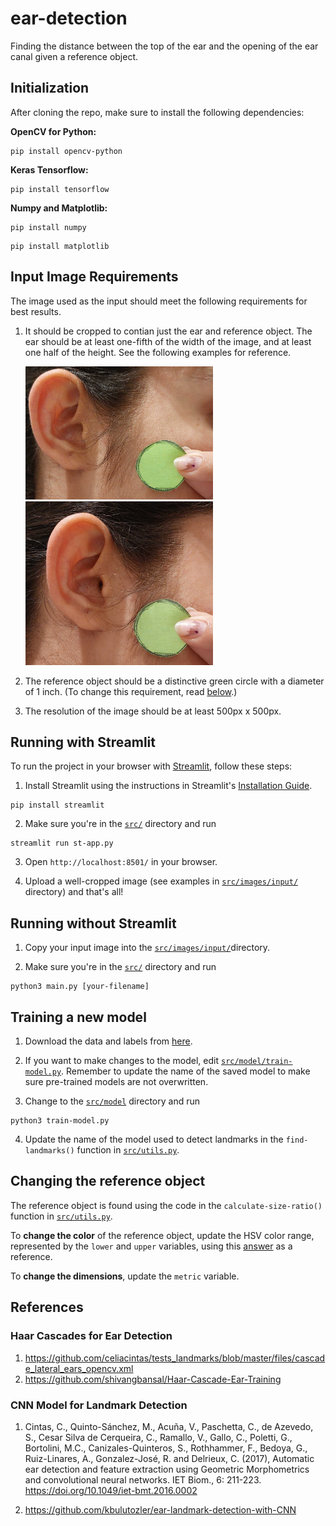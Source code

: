 # ear-detection
Finding the distance between the top of the ear and the opening of the ear canal given a reference object.

## Initialization

After cloning the repo, make sure to install the following dependencies:

**OpenCV for Python:** 
~~~
pip install opencv-python
~~~

**Keras Tensorflow:**
~~~
pip install tensorflow
~~~

**Numpy and Matplotlib:**
~~~
pip install numpy
~~~
~~~
pip install matplotlib
~~~

## Input Image Requirements

The image used as the input should meet the following requirements for best results.

1. It should be cropped to contian just the ear and reference object. The ear should be at least one-fifth of the width of the image, and at least one half of the height. See the following examples for reference.  

    <img src="./src/images/input/input-1.jpg" alt="Example Input 1" width="300"/>
    <img src="./src/images/input/input-2.jpg" alt="Example Input 2" width="300"/>


2. The reference object should be a distinctive green circle with a diameter of 1 inch. (To change this requirement, read [below](#changing-the-reference-object).)

3. The resolution of the image should be at least 500px x 500px. 

## Running with Streamlit 

To run the project in your browser with [Streamlit](https://streamlit.io/), follow these steps: 
1. Install Streamlit using the instructions in Streamlit's [Installation Guide](https://docs.streamlit.io/library/get-started/installation).  
~~~
pip install streamlit
~~~
2. Make sure you're in the [`src/`](https://github.com/snykra/ear-detection/tree/master/src) directory and run 
~~~
streamlit run st-app.py
~~~
3. Open `http://localhost:8501/` in your browser. 

4. Upload a well-cropped image (see examples in [`src/images/input/`](https://github.com/snykra/ear-detection/tree/master/src/images/input) directory) and that's all! 

## Running without Streamlit

1. Copy your input image into the [`src/images/input/`](https://github.com/snykra/ear-detection/tree/master/src/images/input)directory.

2. Make sure you're in the [`src/`](https://github.com/snykra/ear-detection/tree/master/src) directory and run 
~~~
python3 main.py [your-filename]
~~~

## Training a new model

1. Download the data and labels from [here](##TODO). 

2. If you want to make changes to the model, edit [`src/model/train-model.py`](https://github.com/snykra/ear-detection/blob/master/src/model/train-model.py). Remember to update the name of the saved model to make sure pre-trained models are not overwritten. 

3. Change to the [`src/model`](https://github.com/snykra/ear-detection/tree/master/src/model) directory and run 
~~~
python3 train-model.py
~~~

4. Update the name of the model used to detect landmarks in the `find-landmarks()` function in [`src/utils.py`](https://github.com/snykra/ear-detection/blob/master/src/utils.py). 

## Changing the reference object

The reference object is found using the code in the `calculate-size-ratio()` function in [`src/utils.py`](https://github.com/snykra/ear-detection/blob/master/src/utils.py).

To **change the color** of the reference object, update the HSV color range, represented by the `lower` and `upper` variables, using this [answer](https://stackoverflow.com/a/48367205) as a reference.

To **change the dimensions**, update the `metric` variable.

## References

### Haar Cascades for Ear Detection
1. https://github.com/celiacintas/tests_landmarks/blob/master/files/cascade_lateral_ears_opencv.xml
2. https://github.com/shivangbansal/Haar-Cascade-Ear-Training

### CNN Model for Landmark Detection
1. Cintas, C., Quinto-Sánchez, M., Acuña, V., Paschetta, C., de Azevedo, S., Cesar Silva de Cerqueira, C., Ramallo, V., Gallo, C., Poletti, G., Bortolini, M.C., Canizales-Quinteros, S., Rothhammer, F., Bedoya, G., Ruiz-Linares, A., Gonzalez-José, R. and Delrieux, C. (2017), Automatic ear detection and feature extraction using Geometric Morphometrics and convolutional neural networks. IET Biom., 6: 211-223. https://doi.org/10.1049/iet-bmt.2016.0002

2. https://github.com/kbulutozler/ear-landmark-detection-with-CNN

